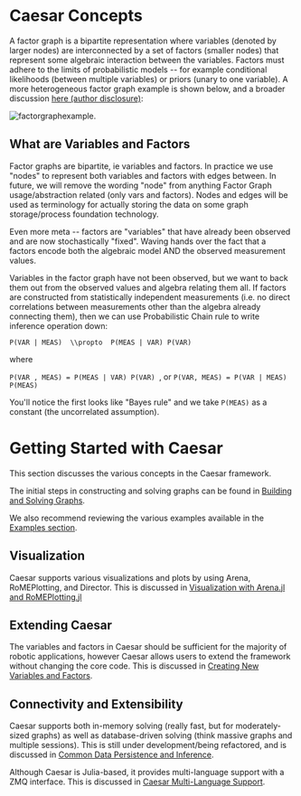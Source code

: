 # Caesar Concepts

A factor graph is a bipartite representation where variables (denoted by larger nodes) are interconnected by a set of factors (smaller nodes) that represent some algebraic interaction between the variables.  Factors must adhere to the limits of probabilistic models -- for example conditional likelihoods (between multiple variables) or priors (unary to one variable).  A more heterogeneous factor graph example is shown below, and a broader discussion [here (author disclosure)](https://darchive.mblwhoilibrary.org/bitstream/handle/1912/9305/Fourie_thesis.pdf?sequence=1):

![factorgraphexample](https://user-images.githubusercontent.com/6412556/41196136-e5b05f98-6c07-11e8-8f26-7318e5085cc0.png).

## What are Variables and Factors

Factor graphs are bipartite, ie variables and factors.  In practice we use "nodes" to represent both variables and factors with edges between.  In future, we will remove the wording "node" from anything Factor Graph usage/abstraction related (only vars and factors).  Nodes and edges will be used as terminology for actually storing the data on some graph storage/process foundation technology.
 
Even more meta -- factors are "variables" that have already been observed and are now stochastically "fixed".  Waving hands over the fact that a factors encode both the algebraic model AND the observed measurement values.

Variables in the factor graph have not been observed, but we want to back them out from the observed values and algebra relating them all.  If factors are constructed from statistically independent measurements (i.e. no direct correlations between measurements other than the algebra already connecting them), then we can use Probabilistic Chain rule to write inference operation down:

`` P(VAR | MEAS)  \\propto  P(MEAS | VAR) P(VAR) ``

where

``P(VAR , MEAS) = P(MEAS | VAR) P(VAR) ``,  or
``P(VAR, MEAS) = P(VAR | MEAS) P(MEAS)``

You'll notice the first looks like "Bayes rule" and we take `` P(MEAS) `` as a constant (the uncorrelated assumption).

# Getting Started with Caesar

This section discusses the various concepts in the Caesar framework.

The initial steps in constructing and solving graphs can be found in [Building and Solving Graphs](building_graphs.md).

We also recommend reviewing the various examples available in the [Examples section](../examples/examples.md).

## Visualization
Caesar supports various visualizations and plots by using Arena, RoMEPlotting, and Director. This is discussed in [Visualization with Arena.jl and RoMEPlotting.jl](arena_visualizations.md)

## Extending Caesar
The variables and factors in Caesar should be sufficient for the majority of robotic applications, however Caesar allows users to extend the framework without changing the core code. This is discussed in [Creating New Variables and Factors](adding_variables_factors.md).

## Connectivity and Extensibility
Caesar supports both in-memory solving (really fast, but for moderately-sized graphs) as well as database-driven solving (think massive graphs and multiple sessions). This is still under development/being refactored, and is discussed in [Common Data Persistence and Inference](database_interactions.md).

Although Caesar is Julia-based, it provides multi-language support with a ZMQ interface. This is discussed in [Caesar Multi-Language Support](multilang.md).
